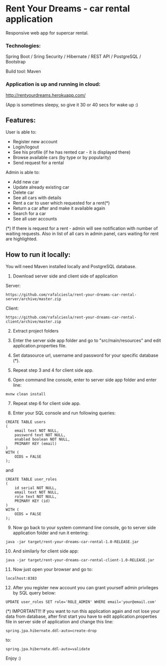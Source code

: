# Rent Your Dreams - car rental application

Responsive web app for supercar rental.

### Technologies:

Spring Boot / Sring Security / Hibernate / REST API / PostgreSQL / Bootstrap

Build tool: Maven

### Application is up and running in cloud:

http://rentyourdreams.herokuapp.com/

(App is sometimes sleepy, so give it 30 or 40 secs for wake up :)


## Features:

User is able to:

* Register new account
* Login/logout
* See his profile (if he has rented car - it is displayed there)
* Browse available cars (by type or by popularity)
* Send request for a rental

Admin is able to:

* Add new car
* Update already existing car
* Delete car
* See all cars with details
* Rent a car to user which requested for a rent(*)
* Return a car after and make it available again
* Search for a car
* See all user accounts

(*) If there is request for a rent - admin will see notification with number of waiting requests. Also in list of all cars in admin panel, cars waiting for rent are highlighted.



## How to run it locally:

You will need Maven installed locally and PostgreSQL database.

1. Download server side and client side of application

Server:
```
https://github.com/rafalciesla/rent-your-dreams-car-rental-server/archive/master.zip
```

Client:
```
https://github.com/rafalciesla/rent-your-dreams-car-rental-client/archive/master.zip
```

2. Extract project folders

3. Enter the server side app folder and go to "src/main/resources" and edit application.properties file.

4. Set datasource url, username and password for your specific database (*).

5. Repeat step 3 and 4 for client side app.

6. Open command line console, enter to server side app folder and enter line:

```
mvnw clean install
```

7. Repeat step 6 for client side app.

8. Enter your SQL console and run following queries:

```
CREATE TABLE users
(
    email text NOT NULL,
    password text NOT NULL,
    enabled boolean NOT NULL,
    PRIMARY KEY (email)
)
WITH (
    OIDS = FALSE
);
```

and

```
CREATE TABLE user_roles
(
    id serial NOT NULL,
    email text NOT NULL,
    role text NOT NULL,
    PRIMARY KEY (id)
)
WITH (
    OIDS = FALSE
);
```

9. Now go back to your system command line console, go to server side application folder and run it entering:

```
java -jar target/rent-your-dreams-car-rental-1.0-RELEASE.jar
```

10. And similarly for client side app:

```
java -jar target/rent-your-dreams-car-rental-client-1.0-RELEASE.jar
```

11. Now just open your browser and go to:

```
localhost:8383
```

12. After you register new account you can grant yourself admin privileges by SQL query below:

```
UPDATE user_roles SET role='ROLE_ADMIN' WHERE email='your@email.com'
```

(*) IMPORTANT!!! If you want to run this application again and not lose your data from database, after first start you have to edit application.properties file in server side of application and change this line:

```
spring.jpa.hibernate.ddl-auto=create-drop
```

to:

```
spring.jpa.hibernate.ddl-auto=validate
```

Enjoy :)
